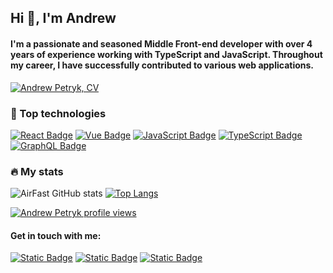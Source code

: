 ## Hi :wave:, I'm Andrew
#### I'm a passionate and seasoned Middle Front-end developer with over 4 years of experience working with TypeScript and JavaScript. Throughout my career, I have successfully contributed to various web applications.
<a href="https://drive.google.com/file/d/1ODir-f3kXl18jyf2FU0rcskiQq5y1MIm/view?usp=drive_link"><img alt="Andrew Petryk, CV" src="https://img.shields.io/badge/Andrew%20Petryk%2C%20CV%20-%20%230A66C2?style=for-the-badge&logo=readdotcv"></a>

### :hammer: Top technologies
<a href="#"><img alt="React Badge" src="https://img.shields.io/badge/React%20-%20%2361DAFB?style=for-the-badge&logo=react&labelColor=%23282c34"></a>
<a href="#"><img alt="Vue Badge" src="https://img.shields.io/badge/Vue%20-%20%234FC08D?style=for-the-badge&logo=vuedotjs&labelColor=%23282c34"></a>
<a href="#"><img alt="JavaScript Badge" src="https://img.shields.io/badge/javascript%20-%20%23F7DF1E?style=for-the-badge&logo=javascript&labelColor=%23282c34"></a>
<a href="#"><img alt="TypeScript Badge" src="https://img.shields.io/badge/typescript%20-%20%233178C6?style=for-the-badge&logo=typescript&labelColor=%23282c34"></a>
<a href="#"><img alt="GraphQL Badge" src="https://img.shields.io/badge/graphql%20-%20%23E10098?style=for-the-badge&logo=graphql&logoColor=%23E10098&labelColor=%23282c34"></a>

### :fire: My stats
![AirFast GitHub stats](https://github-readme-stats.vercel.app/api?username=airfast&show_icons=true)
[![Top Langs](https://github-readme-stats.vercel.app/api/top-langs/?username=airfast&layout=compact&langs_count=8)](https://github.com/anuraghazra/github-readme-stats)

[![Andrew Petryk profile views](https://u8views.com/api/v1/github/profiles/17478605/views/day-week-month-total-count.svg)](https://u8views.com/github/AirFast)

#### Get in touch with me:
<a href="https://www.linkedin.com/in/andrew-petryk-1352b5119"><img alt="Static Badge" src="https://img.shields.io/badge/Andrew%20Petryk%20-%20%230A66C2?style=social&logo=linkedin"></a>
<a href="https://t.me/andrewpetryk"><img alt="Static Badge" src="https://img.shields.io/badge/Andrew%20Petryk%20-%20%230A66C2?style=social&logo=telegram"></a>
<a href="mailto:airfast.88@gmail.com"><img alt="Static Badge" src="https://img.shields.io/badge/Andrew%20Petryk%20-%20%230A66C2?style=social&logo=gmail"></a>
